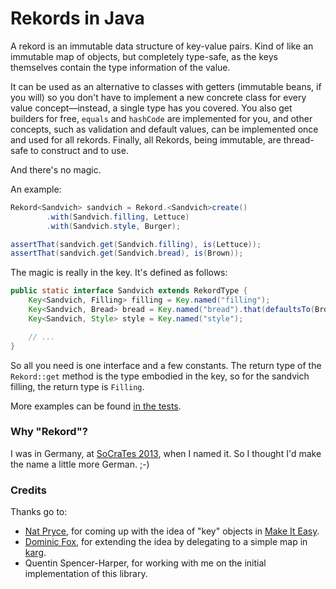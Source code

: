 # Rekords in Java

A rekord is an immutable data structure of key-value pairs. Kind of like an immutable map of objects, but completely type-safe, as the keys themselves contain the type information of the value.

It can be used as an alternative to classes with getters (immutable beans, if you will) so you don't have to implement a new concrete class for every value concept—instead, a single type has you covered. You also get builders for free, `equals` and `hashCode` are implemented for you, and other concepts, such as validation and default values, can be implemented once and used for all rekords. Finally, all Rekords, being immutable, are thread-safe to construct and to use.

And there's no magic.

An example:

```java
Rekord<Sandvich> sandvich = Rekord.<Sandvich>create()
        .with(Sandvich.filling, Lettuce)
        .with(Sandvich.style, Burger);

assertThat(sandvich.get(Sandvich.filling), is(Lettuce));
assertThat(sandvich.get(Sandvich.bread), is(Brown));
```

The magic is really in the key. It's defined as follows:

```java
public static interface Sandvich extends RekordType {
    Key<Sandvich, Filling> filling = Key.named("filling");
    Key<Sandvich, Bread> bread = Key.named("bread").that(defaultsTo(Brown));
    Key<Sandvich, Style> style = Key.named("style");

    // ...
}
```

So all you need is one interface and a few constants. The return type of the `Rekord::get` method is the type embodied in the key, so for the sandvich filling, the return type is `Filling`.

More examples can be found [in the tests][RekordTest.java].

[RekordTest.java]: https://github.com/SamirTalwar/Rekord/blob/master/src/test/java/com/noodlesandwich/rekord/RekordTest.java

### Why "Rekord"?

I was in Germany, at [SoCraTes 2013][SoCraTes Conference], when I named it. So I thought I'd make the name a little more German. ;-)

[SoCraTes Conference]: http://www.socrates-conference.de/

### Credits

Thanks go to:

* [Nat Pryce][@natpryce], for coming up with the idea of "key" objects in [Make It Easy][].
* [Dominic Fox][@domfox], for extending the idea by delegating to a simple map in [karg][].
* Quentin Spencer-Harper, for working with me on the initial implementation of this library.

[@natpryce]: https://twitter.com/natpryce
[@domfox]: https://twitter.com/domfox
[Make It Easy]: https://code.google.com/p/make-it-easy/
[karg]: https://github.com/youdevise/karg
